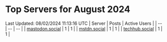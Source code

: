 # Top Servers for August 2024
Last Updated: 08/02/2024 11:13:16 UTC
| Server | Posts | Active Users |
| -- | -- | -- |
| [mastodon.social](https://mastodon.social/tags/PowerShell) | 1 | 1 |
| [mstdn.social](https://mstdn.social/tags/PowerShell) | 1 | 1 |
| [techhub.social](https://techhub.social/tags/PowerShell) | 1 | 1 |
